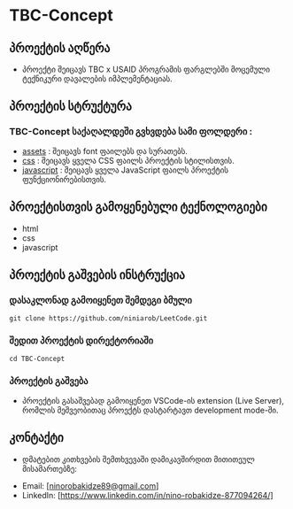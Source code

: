 # TBC-Concept

## პროექტის აღწერა 
* პროექტი შეიცავს TBC x USAID პროგრამის ფარგლებში მოცემული ტექნიკური დავალების იმპლემენტაციას.



## პროექტის სტრუქტურა 

### TBC-Concept საქაღალდეში გვხვდება სამი ფოლდერი : 
* [assets](https://github.com/niniarob/TBC-Concept/tree/main/assets) : შეიცავს font ფაილებს და სურათებს.
* [css](https://github.com/niniarob/TBC-Concept/tree/main/css) : შეიცავს ყველა CSS ფაილს პროექტის სტილისთვის.
* [javascript](https://github.com/niniarob/TBC-Concept/tree/main/javascript) : შეიცავს ყველა JavaScript ფაილს პროექტის ფუნქციონირებისთვის.

## პროექტისთვის გამოყენებული ტექნოლოგიები

* html
* css
* javascript

## პროექტის გაშვების ინსტრუქცია

### დასაკლონად გამოიყენეთ შემდეგი ბმული 
```
git clone https://github.com/niniarob/LeetCode.git
```
### შედით პროექტის დირექტორიაში
```
cd TBC-Concept
```
### პროექტის გაშვება 

* პროექტის გასაშვებად გამოიყენეთ VSCode-ის extension (Live Server), რომლის მეშვეობითაც
პროექტს დასტარტავთ development mode-ში.


## კონტაქტი 
* დმატებით კითხვების შემთხვევაში დამიკავშირდით მითითეულ მისამართებზე:

- Email: [ninorobakidze89@gmail.com]
- LinkedIn: [https://www.linkedin.com/in/nino-robakidze-877094264/]
